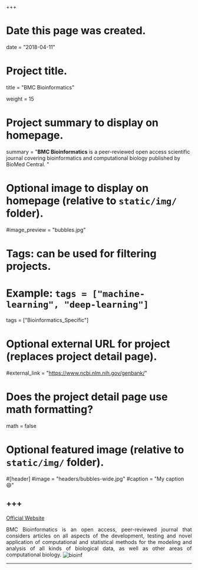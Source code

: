 +++
# Date this page was created.
date = "2018-04-11"

# Project title.
title = "BMC Bioinformatics"

weight = 15
# Project summary to display on homepage.
summary = "**BMC Bioinformatics** is a peer-reviewed open access scientific journal covering bioinformatics and computational biology published by BioMed Central. "

# Optional image to display on homepage (relative to `static/img/` folder).
#image_preview = "bubbles.jpg"

# Tags: can be used for filtering projects.
# Example: `tags = ["machine-learning", "deep-learning"]`
tags = ["Bioinformatics_Specific"]

# Optional external URL for project (replaces project detail page).
#external_link = "https://www.ncbi.nlm.nih.gov/genbank/"

# Does the project detail page use math formatting?
math = false

# Optional featured image (relative to `static/img/` folder).
#[header]
#image = "headers/bubbles-wide.jpg"
#caption = "My caption :smile:"


+++
---
[Official Website](https://bmcbioinformatics.biomedcentral.com/)

<p align="justify">BMC Bioinformatics is an open access, peer-reviewed journal  that considers articles on all aspects of the development, testing and novel application of computational and statistical methods for the modeling and analysis of all kinds of biological data, as well as other areas of computational biology. 

<img src="/img/journal/spec/bmcbioinf.png" alt="bioinf" align=center />

---
